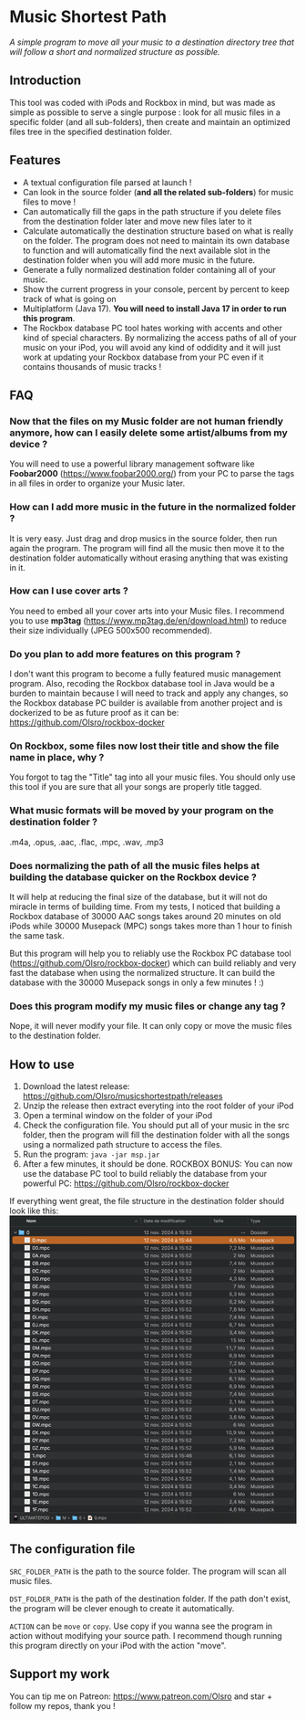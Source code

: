 # Music Shortest Path
*A simple program to move all your music to a destination directory tree that will follow a short and normalized structure as possible.*

## Introduction
This tool was coded with iPods and Rockbox in mind, but was made as simple as possible to serve a single purpose : look for all music files in a specific folder (and all sub-folders), then create and maintain an optimized files tree in the specified destination folder.

## Features
- A textual configuration file parsed at launch !
- Can look in the source folder (**and all the related sub-folders**) for music files to move !
- Can automatically fill the gaps in the path structure if you delete files from the destination folder later and move new files later to it
- Calculate automatically the destination structure based on what is really on the folder. The program does not need to maintain its own database to function and will automatically find the next available slot in the destination folder when you will add more music in the future.
- Generate a fully normalized destination folder containing all of your music.
- Show the current progress in your console, percent by percent to keep track of what is going on
- Multiplatform (Java 17). **You will need to install Java 17 in order to run this program**.
- The Rockbox database PC tool hates working with accents and other kind of special characters. By normalizing the access paths of all of your music on your iPod, you will avoid any kind of oddidity and it will just work at updating your Rockbox database from your PC even if it contains thousands of music tracks !

## FAQ
### Now that the files on my Music folder are not human friendly anymore, how can I easily delete some artist/albums from my device ?
You will need to use a powerful library management software like **Foobar2000** (https://www.foobar2000.org/) from your PC to parse the tags in all files in order to organize your Music later.

### How can I add more music in the future in the normalized folder ?
It is very easy. Just drag and drop musics in the source folder, then run again the program. The program will find all the music then move it to the destination folder automatically without erasing anything that was existing in it.

### How can I use cover arts ?
You need to embed all your cover arts into your Music files. I recommend you to use **mp3tag** (https://www.mp3tag.de/en/download.html) to reduce their size individually (JPEG 500x500 recommended).

### Do you plan to add more features on this program ?
I don't want this program to become a fully featured music management program. Also, recoding the Rockbox database tool in Java would be a burden to maintain because I will need to track and apply any changes, so the Rockbox database PC builder is available from another project and is dockerized to be as future proof as it can be: https://github.com/Olsro/rockbox-docker

### On Rockbox, some files now lost their title and show the file name in place, why ?
You forgot to tag the "Title" tag into all your music files. You should only use this tool if you are sure that all your songs are properly title tagged.

### What music formats will be moved by your program on the destination folder ?
.m4a, .opus, .aac, .flac, .mpc, .wav, .mp3

### Does normalizing the path of all the music files helps at building the database quicker on the Rockbox device ?
It will help at reducing the final size of the database, but it will not do miracle in terms of building time. From my tests, I noticed that building a Rockbox database of 30000 AAC songs takes around 20 minutes on old iPods while 30000 Musepack (MPC) songs takes more than 1 hour to finish the same task.

But this program will help you to reliably use the Rockbox PC database tool (https://github.com/Olsro/rockbox-docker) which can build reliably and very fast the database when using the normalized structure. It can build the database with the 30000 Musepack songs in only a few minutes ! :)

### Does this program modify my music files or change any tag ?
Nope, it will never modify your file. It can only copy or move the music files to the destination folder.

## How to use
1) Download the latest release: https://github.com/Olsro/musicshortestpath/releases
2) Unzip the release then extract everyting into the root folder of your iPod
3) Open a terminal window on the folder of your iPod
4) Check the configuration file. You should put all of your music in the src folder, then the program will fill the destination folder with all the songs using a normalized path structure to access the files.
5) Run the program: ```java -jar msp.jar```
6) After a few minutes, it should be done.
ROCKBOX BONUS: You can now use the database PC tool to build reliably the database from your powerful PC: https://github.com/Olsro/rockbox-docker

If everything went great, the file structure in the destination folder should look like this:
![Alt text](images/dest_folder_structure.jpeg?raw=true "Destination Folder Structure")
## The configuration file
```SRC_FOLDER_PATH``` is the path to the source folder. The program will scan all music files.

```DST_FOLDER_PATH``` is the path of the destination folder. If the path don't exist, the program will be clever enough to create it automatically.

```ACTION``` can be ```move``` or ```copy```. Use copy if you wanna see the program in action without modifying your source path. I recommend though running this program directly on your iPod with the action "move".

## Support my work
You can tip me on Patreon: https://www.patreon.com/Olsro and star + follow my repos, thank you !
